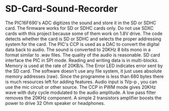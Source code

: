 # SD-Card-Sound-Recorder
The PIC16F690's ADC digitizes the sound and store it in the SD or SDHC card. The firmware works for SD or SDHC cards only. Do not use SDXC cards with this project because some of them work on 1.8V drive. The code detects whether the card is SD or SDHC and selects the proper addressing system for the card.
The PIC's CCP is used as a DAC to convert the digital data back to audio. The sound is converted to 20KHz 8 bits mono in a format similar to .wav files. The quality of the audio is reasonable.
SD card interface the PIC in SPI mode. Reading and writing data is in multi-blocks. Memory is used at the rate of 20KB/s. The Error LED indicates error sent by the SD card. The software doesn't use any file system, it just uses absolute memory addresses (raw). Since the programme is less than 680 bytes there is much resources left for adding features.
Audio input is 1Vp-p , you can use the mic circuit or other source. The CCP in PWM mode gives 20KHz wave with duty cycle modulated to the audio amplitude. A low pass filter removes the 20KHz component. A simple 2 transistors amplifier boosts the power to drive 32 Ohm speaker or headphones. 
